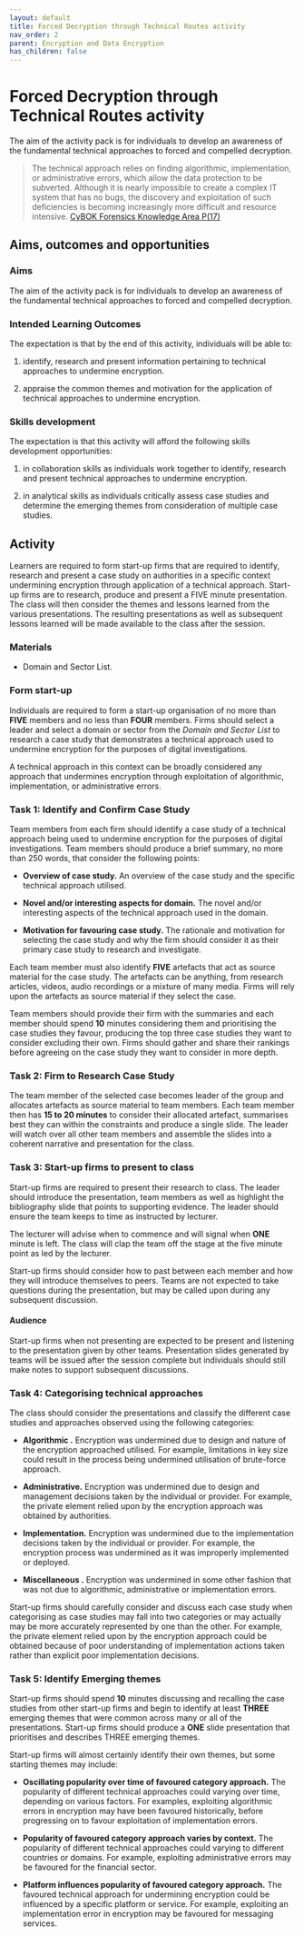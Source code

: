 ```yaml
---
layout: default
title: Forced Decryption through Technical Routes activity
nav_order: 2
parent: Encryption and Data Encryption
has_children: false
---
```


# Forced Decryption through Technical Routes activity

The aim of the activity pack is for individuals to develop an awareness of the fundamental technical approaches to forced and compelled decryption.

> The technical approach relies on finding algorithmic, implementation, or administrative errors, which allow the data protection to be subverted. Although it is nearly impossible to create a complex IT system that has no bugs, the discovery and exploitation of such deficiencies is becoming increasingly more difficult and resource intensive. [CyBOK Forensics Knowledge Area P(17)](https://www.cybok.org/media/downloads/Forensics_v1.0.1.pdf)

## Aims, outcomes and opportunities

### Aims

The aim of the activity pack is for individuals to develop an awareness of the fundamental technical approaches to forced and compelled decryption.

### Intended Learning Outcomes

The expectation is that by the end of this activity, individuals will be able to:

1. identify, research and present information pertaining to technical approaches to undermine encryption. 

2. appraise the common themes and motivation for the application of technical approaches to undermine encryption.

### Skills development

The expectation is that this activity will afford the following skills development opportunities:

1. in collaboration skills as individuals work together to identify, research and present technical approaches to undermine encryption.

2. in analytical skills as individuals critically assess case studies and determine the emerging themes from consideration of multiple case studies.


## Activity
Learners are required to form start-up firms that are required to identify, research and present a case study on authorities in a specific context undermining encryption through application of a technical approach. Start-up firms are to research, produce and present a FIVE minute presentation. The class will then consider the themes and lessons learned from the various presentations. The resulting presentations as well as subsequent lessons learned will be made available to the class after the session.

### Materials
* Domain and Sector List.

### Form start-up
Individuals are required to form a start-up organisation of no more than **FIVE** members and no less than **FOUR** members. Firms should select a leader and select a domain or sector from the *Domain and Sector List* to research a case study that demonstrates a technical approach used to undermine encryption for the purposes of digital investigations.

A technical approach in this context can be broadly considered any approach that undermines encryption through exploitation of algorithmic, implementation, or administrative errors.

### Task 1: Identify and Confirm Case Study
Team members from each firm should identify a case study of a technical approach being used to undermine encryption for the purposes of digital investigations. Team members should produce a brief summary, no more than 250 words, that consider the following points:

* **Overview of case study.** An overview of the case study and the specific technical approach utilised.

* **Novel and/or interesting aspects for domain.** The novel and/or interesting aspects of the technical approach used in the domain.

* **Motivation for favouring case study.** The rationale and motivation for selecting the case study and why the firm should consider it as their primary case study to research and investigate.

Each team member must also identify **FIVE** artefacts that act as source material for the case study. The artefacts can be anything, from research articles, videos, audio recordings or a mixture of many media. Firms will rely upon the artefacts as source material if they select the case.

Team members should provide their firm with the summaries and each member should spend **10** minutes considering them and prioritising the case studies they favour, producing the top three case studies they want to consider excluding their own. Firms should gather and share their rankings before agreeing on the case study they want to consider in more depth.

### Task 2: Firm to Research Case Study
The team member of the selected case becomes leader of the group and allocates artefacts as source material to team members. Each team member then has **15 to 20 minutes** to consider their allocated artefact, summarises best they can within the constraints and produce a single slide. The leader will watch over all other team members and assemble the slides into a coherent narrative and presentation for the class.

### Task 3: Start-up firms to present to class
Start-up firms are required to present their research to class. The leader should introduce the presentation, team members as well as highlight the bibliography slide that points to supporting evidence. The leader should ensure the team keeps to time as instructed by lecturer.

The lecturer will advise when to commence and will signal when **ONE** minute is left. The class will clap the team off the stage at the five minute point as led by the lecturer.

Start-up firms should consider how to past between each member and how they will introduce themselves to peers. Teams are not expected to take questions during the presentation, but may be called upon during any subsequent discussion.

#### Audience
Start-up firms when not presenting are expected to be present and listening to the presentation given by other teams. Presentation slides generated by teams will be issued after the session complete but individuals should still make notes to support subsequent discussions.

### Task 4: Categorising technical approaches
The class should consider the presentations and classify the different case studies and approaches observed using the following categories:

* **Algorithmic .** Encryption was undermined due to design and nature of the encryption approached utilised. For example, limitations in key size could result in the process being undermined utilisation of brute-force approach.

* **Administrative.** Encryption was undermined due to design and management decisions taken by the individual or provider. For example, the private element relied upon by the encryption approach was obtained by authorities.

* **Implementation.** Encryption was undermined due to the implementation decisions taken by the individual or provider. For example, the encryption process was undermined as it was improperly implemented or deployed.

* **Miscellaneous .** Encryption was undermined in some other fashion that was not due to algorithmic, administrative or implementation errors.

Start-up firms should carefully consider and discuss each case study when categorising as case studies may fall into two categories or may actually may be more accurately represented by one than the other. For example, the private element relied upon by the encryption approach could be obtained because of poor understanding of implementation actions taken rather than explicit poor implementation decisions.

### Task 5: Identify Emerging themes
Start-up firms should spend **10** minutes discussing and recalling the case studies from other start-up firms and begin to identify at least **THREE** emerging themes that were common across many or all of the presentations. Start-up firms should produce a **ONE** slide presentation that prioritises and describes THREE emerging themes.  

Start-up firms will almost certainly identify their own themes, but some starting themes may include:

* **Oscillating popularity over time of favoured category approach.** The popularity of different technical approaches could varying over time, depending on various factors. For examples, exploiting algorithmic errors in encryption may have been favoured historically, before progressing on to favour exploitation of implementation errors.

* **Popularity of favoured category approach varies by context.** The popularity of different technical approaches could varying to different countries or domains. For example, exploiting administrative errors may be favoured for the financial sector.

* **Platform influences popularity of favoured category approach.** The favoured technical approach for undermining encryption could be influenced by a specific platform or service. For example, exploiting an implementation error in encryption may be favoured for messaging services.
